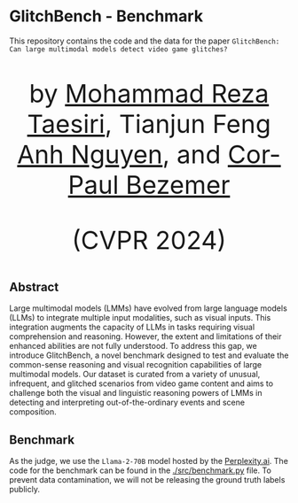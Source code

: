 # GlitchBench - Benchmark

This repository contains the code and the data for the paper `GlitchBench: Can large multimodal models detect video game glitches?`


<div align="center">    
    <p style="font-size: 45px;"> by 
        <a href="https://taesiri.ai">Mohammad Reza Taesiri</a>, 
        Tianjun Feng
        <a href="https://anhnguyen.me/research/">Anh Nguyen</a>, and 
        <a href="https://asgaard.ece.ualberta.ca/">Cor-Paul Bezemer</a> 
    </p>
    <p style="font-size: 45px;">
    (CVPR 2024)
    </p>
</div>


## Abstract

Large multimodal models (LMMs) have evolved from large language models (LLMs) to integrate multiple input modalities, such as visual inputs. This integration augments the capacity of LLMs in tasks requiring visual comprehension and reasoning. However, the extent and limitations of their enhanced abilities are not fully understood. To address this gap, we introduce GlitchBench, a novel benchmark designed to test and evaluate the common-sense reasoning and visual recognition capabilities of large multimodal models. Our dataset is curated from a variety of unusual, infrequent, and glitched scenarios from video game content and aims to challenge both the visual and linguistic reasoning powers of LMMs in detecting and interpreting out-of-the-ordinary events and scene composition.


## Benchmark

As the judge, we use the `Llama-2-70B` model hosted by the [Perplexity.ai](https://docs.perplexity.ai/docs/model-cards). The code for the benchmark can be found in the [./src/benchmark.py](./src/benchmark.py) file. To prevent data contamination, we will not be releasing the ground truth labels publicly.
